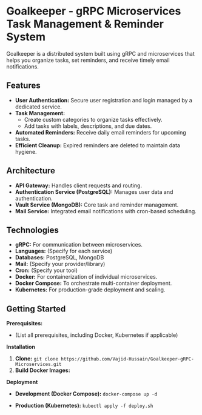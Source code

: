 # Goalkeeper - gRPC Microservices Task Management & Reminder System

Goalkeeper is a distributed system built using gRPC and microservices that helps you organize tasks, set reminders, and receive timely email notifications.

## Features

* **User Authentication:** Secure user registration and login managed by a dedicated service.
* **Task Management:** 
    * Create custom categories to organize tasks effectively.
    * Add tasks with labels, descriptions, and due dates.
* **Automated Reminders:** Receive daily email reminders for upcoming tasks.
* **Efficient Cleanup:** Expired reminders are deleted to maintain data hygiene.

## Architecture

* **API Gateway:** Handles client requests and routing.
* **Authentication Service (PostgreSQL):** Manages user data and authentication.
* **Vault Service (MongoDB):** Core task and reminder management.
* **Mail Service:** Integrated email notifications with cron-based scheduling.

## Technologies

* **gRPC:** For communication between microservices.
* **Languages:** (Specify for each service)
* **Databases:** PostgreSQL, MongoDB
* **Mail:** (Specify your provider/library)
* **Cron:** (Specify your tool)
* **Docker:** For containerization of individual microservices.
* **Docker Compose:** To orchestrate multi-container deployment.
* **Kubernetes:** For production-grade deployment and scaling.

## Getting Started

**Prerequisites:**

* (List all prerequisites, including Docker, Kubernetes if applicable)

**Installation**

1. **Clone:** `git clone https://github.com/Vajid-Hussain/Goalkeeper-gRPC-Microservices.git`
2. **Build Docker Images:**
   
**Deployment**

* **Development (Docker Compose):**
    `docker-compose up -d` 

* **Production (Kubernetes):**
    `kubectl apply -f deploy.sh` 

